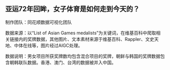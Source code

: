 ## 亚运72年回眸，女子体育是如何走到今天的？

制作团队：同花顺数据可视化团队

数据来源：以“List of Asian Games medalists”为关键词，在维基百科中爬取相关链接内的奖牌数据，其他图片、文本素材来源于维基百科、Rappler、文史天地、中体在线等，图片经过AIGC处理。

数据说明：男女项目所获奖牌数均包含混合项目的奖牌，朝鲜与韩国的奖牌数据包含朝韩联队数据。香港、澳门、台湾的数据被并入中国。
